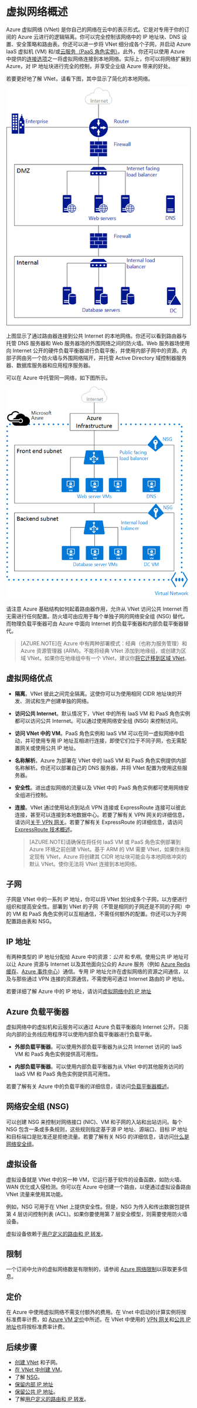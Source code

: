 <properties
   pageTitle="Azure 虚拟网络 (VNet) 概述"
   description="了解 Azure 中的虚拟网络 (VNet)"
   services="virtual-network"
   documentationCenter="na"
   authors="telmosampaio"
   manager="carmonm"
   editor="tysonn" />
<tags
	ms.service="virtual-network"
	ms.date="12/11/2015"
	wacn.date="01/14/2016"/>

# 虚拟网络概述

Azure 虚拟网络 (VNet) 是你自己的网络在云中的表示形式。它是对专用于你的订阅的 Azure 云进行的逻辑隔离。你可以完全控制该网络中的 IP 地址块、DNS 设置、安全策略和路由表。你还可以进一步将 VNet 细分成各个子网，并启动 Azure IaaS 虚拟机 (VM) 和/或[云服务（PaaS 角色实例）](/documentation/articles/cloud-services-choose-me)。此外，你还可以使用 Azure 中提供的[连接选项](/documentation/articles/vpn-gateway-cross-premises-options)之一将虚拟网络连接到本地网络。实际上，你可以将网络扩展到 Azure，对 IP 地址块进行完全的控制，并享受企业级 Azure 带来的好处。

若要更好地了解 VNet，请看下图，其中显示了简化的本地网络。

![本地网络](./media/virtual-networks-overview/figure01.png)

上图显示了通过路由器连接到公共 Internet 的本地网络。你还可以看到路由器与托管 DNS 服务器和 Web 服务器场的外围网络之间的防火墙。Web 服务器场使用向 Internet 公开的硬件负载平衡器进行负载平衡，并使用内部子网中的资源。内部子网由另一个防火墙与外围网络隔开，并托管 Active Directory 域控制器服务器、数据库服务器和应用程序服务器。

可以在 Azure 中托管同一网络，如下图所示。

![Azure 虚拟网络](./media/virtual-networks-overview/figure02.png)

请注意 Azure 基础结构如何起着路由器作用，允许从 VNet 访问公共 Internet 而无需进行任何配置。防火墙可由应用于每个单独子网的网络安全组 (NSG) 替代。而物理负载平衡器可由 Azure 中面向 Internet 的负载平衡器和内部负载平衡器替代。

>[AZURE.NOTE]在 Azure 中有两种部署模式：经典（也称为服务管理）和 Azure 资源管理器 (ARM)。不能将经典 VNet 添加到地缘组，或创建为区域 VNet。如果你在地缘组中有一个 VNet，建议你[将它迁移到区域 VNet](/documentation/articles/virtual-networks-migrate-to-regional-vnet)。

## 虚拟网络优点

- **隔离**。VNet 彼此之间完全隔离。这使你可以为使用相同 CIDR 地址块的开发、测试和生产创建单独的网络。

- **访问公共 Internet**。默认情况下，VNet 中的所有 IaaS VM 和 PaaS 角色实例都可以访问公共 Internet。可以通过使用网络安全组 (NSG) 来控制访问。

- **访问 VNet 中的 VM**。PaaS 角色实例和 IaaS VM 可以在同一虚拟网络中启动，并可使用专用 IP 地址互相进行连接，即使它们位于不同子网，也无需配置网关或使用公共 IP 地址。

- **名称解析**。Azure 为部署在 VNet 中的 IaaS VM 和 PaaS 角色实例提供内部名称解析。你还可以部署自己的 DNS 服务器，并将 VNet 配置为使用这些服务器。

- **安全性**。进出虚拟网络的流量以及 VNet 中的 PaaS 角色实例都可使用网络安全组进行控制。

- **连接**。VNet 通过使用站点到站点 VPN 连接或 ExpressRoute 连接可以彼此连接，甚至可以连接到本地数据中心。若要了解有关 VPN 网关的详细信息，请访问[关于 VPN 网关](/documentation/articles/vpn-gateway-about-vpngateways)。若要了解有关 ExpressRoute 的详细信息，请访问 [ExpressRoute 技术概述](/documentation/articles/expressroute-introduction)。

    >[AZURE.NOTE]请确保在将任何 IaaS VM 或 PaaS 角色实例部署到 Azure 环境之前创建 VNet。基于 ARM 的 VM 需要 VNet，如果你未指定现有 VNet，Azure 将创建其 CIDR 地址块可能会与本地网络冲突的默认 VNet。使你无法将 VNet 连接到本地网络。
    
## 子网

子网是 VNet 中的一系列 IP 地址，你可以将 VNet 划分成多个子网，以方便进行组织和提高安全性。部署到 VNet 的子网（不管是相同的子网还是不同的子网）中的 VM 和 PaaS 角色实例可以互相通信，不需任何额外的配置。你还可以为子网配置路由表和 NSG。

## IP 地址


有两种类型的 IP 地址分配给 Azure 中的资源：*公共* 和*专用*。使用公共 IP 地址可以让 Azure 资源与 Internet 以及其他面向公众的 Azure 服务（例如 [Azure Redis 缓存](/home/features/cache/)、[Azure 事件中心](/documentation/services/event-hubs/)）通信。专用 IP 地址允许在虚拟网络的资源之间通信，以及与那些通过 VPN 连接的资源通信，不需使用可通过 Internet 路由的 IP 地址。

若要详细了解 Azure 中的 IP 地址，请访问[虚拟网络中的 IP 地址](/documentation/articles/virtual-network-ip-addresses-arm)

## Azure 负载平衡器

虚拟网络中的虚拟机和云服务可以通过 Azure 负载平衡器向 Internet 公开。只面向内部的业务线应用程序可以使用内部负载平衡器进行负载平衡。

- **外部负载平衡器**。可以使用外部负载平衡器为从公共 Internet 访问的 IaaS VM 和 PaaS 角色实例提供高可用性。

- **内部负载平衡器**。可以使用内部负载平衡器为从 VNet 中的其他服务访问的 IaaS VM 和 PaaS 角色实例提供高可用性。

若要了解有关 Azure 中的负载平衡的详细信息，请访问[负载平衡器概述](/documentation/articles/load-balancer-overview)。

## 网络安全组 (NSG)

可以创建 NSG 来控制对网络接口 (NIC)、VM 和子网的入站和出站访问。每个 NSG 包含一条或多条规则，这些规则指定基于源 IP 地址、源端口、目标 IP 地址和目标端口是批准还是拒绝流量。若要了解有关 NSG 的详细信息，请访问[什么是网络安全组](/documentation/articles/virtual-networks-nsg)。

## 虚拟设备

虚拟设备就是 VNet 中的另一种 VM，它运行基于软件的设备函数，如防火墙、WAN 优化或入侵检测。你可以在 Azure 中创建一个路由，以便通过虚拟设备路由 VNet 流量来使用其功能。

例如，NSG 可用于在 VNet 上提供安全性。但是，NSG 为传入和传出数据包提供第 4 层访问控制列表 (ACL)。如果你要使用第 7 层安全模型，则需要使用防火墙设备。

虚拟设备依赖于[用户定义的路由和 IP 转发](/documentation/articles/virtual-networks-udr-overview)。

## 限制
一个订阅中允许的虚拟网络数是有限制的，请参阅 [Azure 网络限制](/documentation/articles/azure-subscription-service-limits#networking-limits)以获取更多信息。

## 定价
在 Azure 中使用虚拟网络不需支付额外的费用。在 Vnet 中启动的计算实例将按标准费率计费，如 [Azure VM 定价](/home/features/virtual-machines/#price)中所述。在 VNet 中使用的 [VPN 网关](/home/features/vpn-gateway/#price)和[公共 IP 地址](/home/features/ip-addresses/#price)也将按标准费率计费。

## 后续步骤

- [创建 VNet](/documentation/articles/virtual-networks-create-vnet-classic-portal) 和子网。
- [在 VNet 中创建 VM](/documentation/articles/virtual-machines-windows-tutorial-classic-portal)。
- 了解 [NSG](/documentation/articles/virtual-networks-nsg)。
- [保留内部 IP 地址](/documentation/articles/virtual-networks-reserved-private-ip)
- [保留公共 IP 地址](/documentation/articles/virtual-networks-reserved-public-ip)。
- 了解[用户定义的路由和 IP 转发](/documentation/articles/virtual-networks-udr-overview)。

<!---HONumber=Mooncake_0104_2016-->